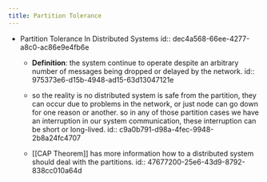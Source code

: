 ```yaml
---
title: Partition Tolerance
---
```


- Partition Tolerance In Distributed Systems
id:: dec4a568-66ee-4277-a8c0-ac86e9e4fb6e
	 - **Definition**: the system continue to operate despite an arbitrary number of messages being dropped or delayed by the network.
id:: 975373e6-d15b-4948-ad15-63d13047121e

	 - so the reality is no distributed system is safe from the partition, they can occur due to problems in the network, or just node can go down for one reason or another. so in any of those partition cases we have an interruption in our system communication, these interruption can be short or long-lived. 
id:: c9a0b791-d98a-4fec-9948-2b8a24fc4707

	 - [[CAP Theorem]] has more information how to a distributed system should deal with the partitions. 
id:: 47677200-25e6-43d9-8792-838cc010a64d
